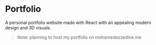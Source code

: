 # Portfolio

A personal portfolio website made with React with an appealing modern design and 3D visuals.

> Note: planning to host my portfolio on mohamedezzedine.me
